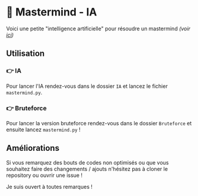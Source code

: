 # 🧠 Mastermind - IA

Voici une petite "intelligence artificielle" pour résoudre un mastermind *(voir [ici](https://github.com/BenoitObelia/Mastermind))*

## Utilisation

### 👉 IA

Pour lancer l'IA rendez-vous dans le dossier ``IA`` et lancez le fichier `mastermind.py`.

### 👉 Bruteforce

Pour lancer la version bruteforce rendez-vous dans le dossier `Bruteforce` et ensuite lancez `mastermind.py` !

## Améliorations

Si vous remarquez des bouts de codes non optimisés ou que vous souhaitez faire des changements / ajouts n'hésitez pas à cloner le repository ou ouvrir une issue !

Je suis ouvert à toutes remarques !